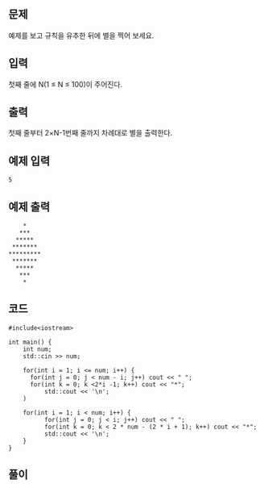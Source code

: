 ## 문제 
예제를 보고 규칙을 유추한 뒤에 별을 찍어 보세요.


## 입력
첫째 줄에 N(1 ≤ N ≤ 100)이 주어진다.
## 출력
첫째 줄부터 2×N-1번째 줄까지 차례대로 별을 출력한다.
## 예제 입력 
```
5
```

## 예제 출력  
```
    *
   ***
  *****
 *******
*********
 *******
  *****
   ***
    *
```
## 코드
```
#include<iostream>

int main() {
	int num;
	std::cin >> num;

	for(int i = 1; i <= num; i++) { 
      for(int j = 0; j < num - i; j++) cout << " ";
      for(int k = 0; k <2*i -1; k++) cout << "*";
		  std::cout << '\n';
	)

	for(int i = 1; i < num; i++) { 
		  for(int j = 0; j < i; j++) cout << " ";
		  for(int k = 0; k < 2 * num - (2 * i + 1); k++) cout << "*";
		  std::cout << '\n';
	}
}
```
## 풀이
